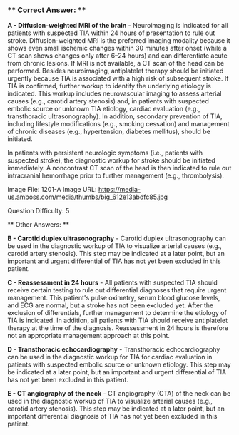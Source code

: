 ### ** Correct Answer: **

**A - Diffusion-weighted MRI of the brain** - Neuroimaging is indicated for all patients with suspected TIA within 24 hours of presentation to rule out stroke. Diffusion-weighted MRI is the preferred imaging modality because it shows even small ischemic changes within 30 minutes after onset (while a CT scan shows changes only after 6–24 hours) and can differentiate acute from chronic lesions. If MRI is not available, a CT scan of the head can be performed. Besides neuroimaging, antiplatelet therapy should be initiated urgently because TIA is associated with a high risk of subsequent stroke. If TIA is confirmed, further workup to identify the underlying etiology is indicated. This workup includes neurovascular imaging to assess arterial causes (e.g., carotid artery stenosis) and, in patients with suspected embolic source or unknown TIA etiology, cardiac evaluation (e.g., transthoracic ultrasonography). In addition, secondary prevention of TIA, including lifestyle modifications (e.g., smoking cessation) and management of chronic diseases (e.g., hypertension, diabetes mellitus), should be initiated.

In patients with persistent neurologic symptoms (i.e., patients with suspected stroke), the diagnostic workup for stroke should be initiated immediately. A noncontrast CT scan of the head is then indicated to rule out intracranial hemorrhage prior to further management (e.g., thrombolysis).

Image File: 1201-A
Image URL: https://media-us.amboss.com/media/thumbs/big_612e13abdfc85.jpg

Question Difficulty: 5

** Other Answers: **

**B - Carotid duplex ultrasonography** - Carotid duplex ultrasonography can be used in the diagnostic workup of TIA to visualize arterial causes (e.g., carotid artery stenosis). This step may be indicated at a later point, but an important and urgent differential of TIA has not yet been excluded in this patient.

**C - Reassessment in 24 hours** - All patients with suspected TIA should receive certain testing to rule out differential diagnoses that require urgent management. This patient's pulse oximetry, serum blood glucose levels, and ECG are normal, but a stroke has not been excluded yet. After the exclusion of differentials, further management to determine the etiology of TIA is indicated. In addition, all patients with TIA should receive antiplatelet therapy at the time of the diagnosis. Reassessment in 24 hours is therefore not an appropriate management approach at this point.

**D - Transthoracic echocardiography** - Transthoracic echocardiography can be used in the diagnostic workup for TIA for cardiac evaluation in patients with suspected embolic source or unknown etiology. This step may be indicated at a later point, but an important and urgent differential of TIA has not yet been excluded in this patient.

**E - CT angiography of the neck** - CT angiography (CTA) of the neck can be used in the diagnostic workup of TIA to visualize arterial causes (e.g., carotid artery stenosis). This step may be indicated at a later point, but an important differential diagnosis of TIA has not yet been excluded in this patient.

